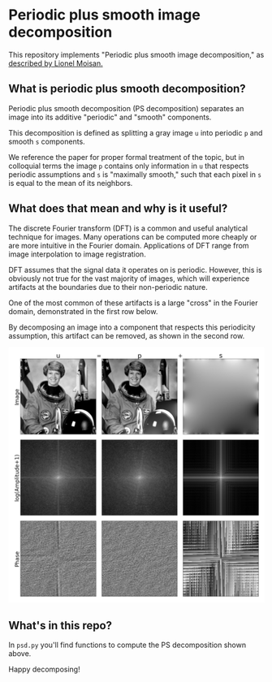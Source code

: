 # Periodic plus smooth image decomposition

This repository implements "Periodic plus smooth image decomposition," as [described by Lionel Moisan.](http://www.math-info.univ-paris5.fr/~moisan/papers/2009-11r.pdf)

## What is periodic plus smooth decomposition?

Periodic plus smooth decomposition (PS decomposition) separates an image into its additive "periodic" and "smooth" components. 

This decomposition is defined as splitting a gray image `u` into periodic `p` and smooth `s` components. 

We reference the paper for proper formal treatment of the topic, but in colloquial terms the image `p` contains only information in `u` that respects periodic assumptions and `s` is "maximally smooth," such that each pixel in `s` is equal to the mean of its neighbors.

## What does that mean and why is it useful?

The discrete Fourier transform (DFT) is a common and useful analytical technique for images. Many operations can be computed more cheaply or are more intuitive in the Fourier domain. Applications of DFT range from image interpolation to image registration. 

DFT assumes that the signal data it operates on is periodic. However, this is obviously not true for the vast majority of images, which will experience artifacts at the boundaries due to their non-periodic nature. 

One of the most common of these artifacts is a large "cross" in the Fourier domain, demonstrated in the first row below.

By decomposing an image into a component that respects this periodicity assumption, this artifact can be removed, as shown in the second row.

![Astronaut PS decomp](astronaut_psd.png)

## What's in this repo?

In `psd.py` you'll find functions to compute the PS decomposition shown above. 

Happy decomposing!



